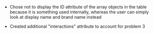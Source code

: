 - Chose not to display the ID attribute of the array objects in the table because it is something used internally, whereas
  the user can simply look at display name and brand name instead

- Created additional "interactions" attribute to account for problem 3